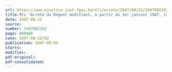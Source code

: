 ```yaml
---
url: https://www.ejustice.just.fgov.be/eli/arrete/1947/08/22/1947082202/justel
title-fr: "Arrêté du Régent modifiant, à partir du 1er janvier 1947, le barème alloué aux délégués à l'inspection des mines"
date: 1947-08-22
source:
number: 1947082202
page: 888888
case: 1947-08-22/02
publication: 1947-09-03
starts:
modifies:
pdf-original:
pdf-consolidated:
---
```



